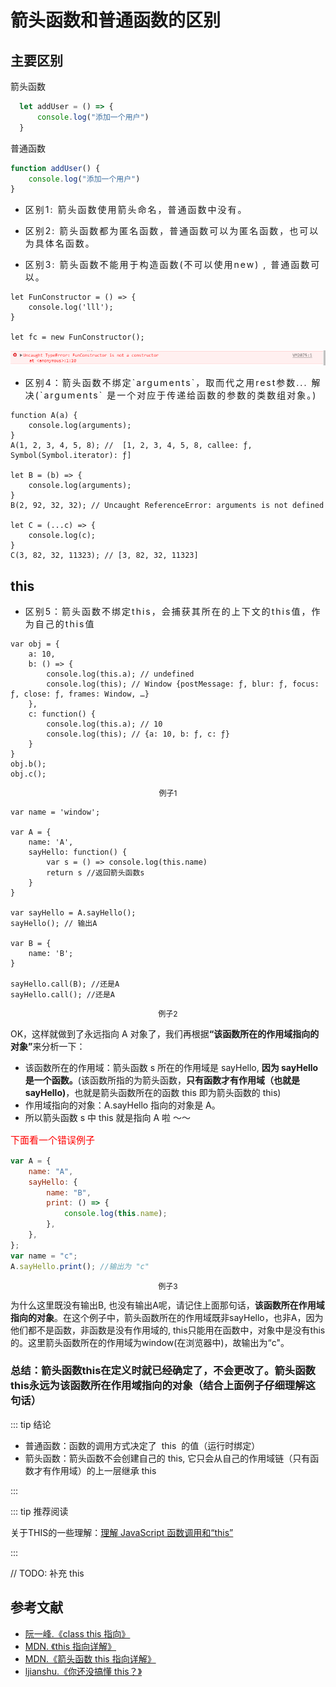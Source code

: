 # 箭头函数和普通函数的区别

## 主要区别

  <p>箭头函数</p>
  
  

```js
  let addUser = () => {
      console.log("添加一个用户")
  }
```

  <p>普通函数</p>
  
  

```js
function addUser() {
    console.log("添加一个用户")
}
```

* <p class="diff">区别1: 箭头函数使用箭头命名，普通函数中没有。</p>

* <p class="diff">区别2: 箭头函数都为匿名函数，普通函数可以为匿名函数，也可以为具体名函数。</p>

* <p class="diff">区别3: 箭头函数不能用于构造函数(不可以使用new) , 普通函数可以。</p>

```JS
let FunConstructor = () => {
    console.log('lll');
}

let fc = new FunConstructor();
```

![RUNOOB 图标](../assets/2.png)

* <p class="diff">区别4：箭头函数不绑定`arguments`，取而代之用rest参数... 解决(`arguments` 是一个对应于传递给函数的参数的类数组对象。)</p>

```JS
function A(a) {
    console.log(arguments);
}
A(1, 2, 3, 4, 5, 8); //  [1, 2, 3, 4, 5, 8, callee: ƒ, Symbol(Symbol.iterator): ƒ]

let B = (b) => {
    console.log(arguments);
}
B(2, 92, 32, 32); // Uncaught ReferenceError: arguments is not defined

let C = (...c) => {
    console.log(c);
}
C(3, 82, 32, 11323); // [3, 82, 32, 11323]
```

## this

* <p class="diff">区别5：箭头函数不绑定this，会捕获其所在的上下文的this值，作为自己的this值</p>

```JS
var obj = {
    a: 10,
    b: () => {
        console.log(this.a); // undefined
        console.log(this); // Window {postMessage: ƒ, blur: ƒ, focus: ƒ, close: ƒ, frames: Window, …}
    },
    c: function() {
        console.log(this.a); // 10
        console.log(this); // {a: 10, b: ƒ, c: ƒ}
    }
}
obj.b();
obj.c();
```

<p class="code_title">例子1</p>

```JS
var name = 'window';

var A = {
    name: 'A',
    sayHello: function() {
        var s = () => console.log(this.name)
        return s //返回箭头函数s
    }
}

var sayHello = A.sayHello();
sayHello(); // 输出A

var B = {
    name: 'B';
}

sayHello.call(B); //还是A
sayHello.call(); //还是A
```

<p class="code_title">例子2</p>

OK，这样就做到了永远指向 A 对象了，我们再根据<b>“该函数所在的作用域指向的对象”</b>来分析一下：

* 该函数所在的作用域：箭头函数 s 所在的作用域是 sayHello, <b>因为 sayHello 是一个函数。</b>(该函数所指的为箭头函数，<b>只有函数才有作用域（也就是 sayHello)</b>，也就是箭头函数所在的函数 this 即为箭头函数的 this)
* 作用域指向的对象：A.sayHello 指向的对象是 A。
* 所以箭头函数 s 中 this 就是指向 A 啦 ～～

<p class="error_example">下面看一个错误例子</p>

```js
var A = {
    name: "A",
    sayHello: {
        name: "B",
        print: () => {
            console.log(this.name);
        },
    },
};
var name = "c";
A.sayHello.print(); //输出为 "c"
```

<p class="code_title">例子3</p>
为什么这里既没有输出B, 也没有输出A呢，请记住上面那句话，<b>该函数所在作用域指向的对象</b>。在这个例子中，箭头函数所在的作用域既非sayHello，也非A，因为他们都不是函数，非函数是没有作用域的, this只能用在函数中，对象中是没有this的。这里箭头函数所在的作用域为window(在浏览器中)，故输出为“c"。

<h3>总结：箭头函数this在定义时就已经确定了，不会更改了。箭头函数this永远为该函数所在作用域指向的对象（结合上面例子仔细理解这句话）</h3>

::: tip 结论

* 普通函数：函数的调用方式决定了  this  的值（运行时绑定）
* 箭头函数：箭头函数不会创建自己的 this, 它只会从自己的作用域链（只有函数才有作用域）的上一层继承 this

:::

::: tip 推荐阅读

关于THIS的一些理解：[理解 JavaScript 函数调用和“this”](https://yehudakatz.com/2011/08/11/understanding-javascript-function-invocation-and-this/)

:::

// TODO: 补充 this

## 参考文献

* <a href="https://es6.ruanyifeng.com/#docs/class" target="_blank">阮一峰.《class this 指向》</a>
* <a href="https://developer.mozilla.org/zh-CN/docs/Web/JavaScript/Reference/Operators/this" target="_blank">MDN. 《this 指向详解》</a>
* <a href="https://developer.mozilla.org/zh-CN/docs/Web/JavaScript/Reference/Functions/Arrow_functions" target="_blank">MDN.《箭头函数 this 指向详解》</a>
* <a href="https://github.com/ljianshu/Blog/issues/7" target="_blank">ljianshu.《你还没搞懂 this？》</a>

<style scoped>

      .diff{
          letter-spacing:2px;
      }
      .code_title{
        text-align:center;
        font-size:12px;
      }
      .error_example{
        font-size:15px;
        color:red;
      }

</style>
